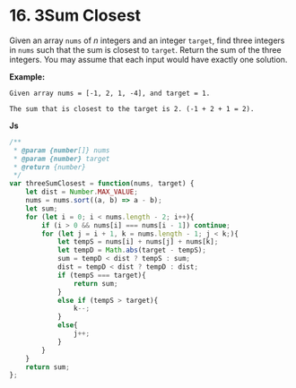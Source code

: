 # 16. 3Sum Closest

Given an array `nums` of *n* integers and an integer `target`, find three integers in `nums` such that the sum is closest to `target`. Return the sum of the three integers. You may assume that each input would have exactly one solution.

**Example:**

```
Given array nums = [-1, 2, 1, -4], and target = 1.

The sum that is closest to the target is 2. (-1 + 2 + 1 = 2).
```

**Js**

```javascript
/**
 * @param {number[]} nums
 * @param {number} target
 * @return {number}
 */
var threeSumClosest = function(nums, target) {
    let dist = Number.MAX_VALUE;
    nums = nums.sort((a, b) => a - b);
    let sum;
    for (let i = 0; i < nums.length - 2; i++){
        if (i > 0 && nums[i] === nums[i - 1]) continue;
        for (let j = i + 1, k = nums.length - 1; j < k;){
            let tempS = nums[i] + nums[j] + nums[k];
            let tempD = Math.abs(target - tempS);
            sum = tempD < dist ? tempS : sum;
            dist = tempD < dist ? tempD : dist;
            if (tempS === target){
                return sum;
            }
            else if (tempS > target){
                k--;
            }
            else{
                j++;
            }
        }
    }
    return sum;
};
```
